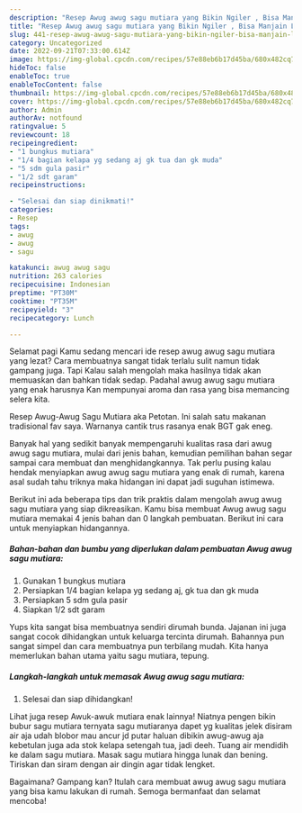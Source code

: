 ```yaml
---
description: "Resep Awug awug sagu mutiara yang Bikin Ngiler , Bisa Manjain Lidah"
title: "Resep Awug awug sagu mutiara yang Bikin Ngiler , Bisa Manjain Lidah"
slug: 441-resep-awug-awug-sagu-mutiara-yang-bikin-ngiler-bisa-manjain-lidah
category: Uncategorized
date: 2022-09-21T07:33:00.614Z
image: https://img-global.cpcdn.com/recipes/57e88eb6b17d45ba/680x482cq70/awug-awug-sagu-mutiara-foto-resep-utama.jpg
hideToc: false
enableToc: true
enableTocContent: false
thumbnail: https://img-global.cpcdn.com/recipes/57e88eb6b17d45ba/680x482cq70/awug-awug-sagu-mutiara-foto-resep-utama.jpg
cover: https://img-global.cpcdn.com/recipes/57e88eb6b17d45ba/680x482cq70/awug-awug-sagu-mutiara-foto-resep-utama.jpg
author: Admin
authorAv: notfound
ratingvalue: 5
reviewcount: 18
recipeingredient:
- "1 bungkus mutiara"
- "1/4 bagian kelapa yg sedang aj gk tua dan gk muda"
- "5 sdm gula pasir"
- "1/2 sdt garam"
recipeinstructions:

- "Selesai dan siap dinikmati!"
categories:
- Resep
tags:
- awug
- awug
- sagu

katakunci: awug awug sagu 
nutrition: 263 calories
recipecuisine: Indonesian
preptime: "PT30M"
cooktime: "PT35M"
recipeyield: "3"
recipecategory: Lunch

---
```



Selamat pagi Kamu sedang mencari ide resep awug awug sagu mutiara yang lezat? Cara membuatnya sangat tidak terlalu sulit namun tidak gampang juga. Tapi Kalau salah mengolah maka hasilnya tidak akan memuaskan dan bahkan tidak sedap. Padahal awug awug sagu mutiara yang enak harusnya Kan mempunyai aroma dan rasa yang bisa memancing selera kita.


Resep Awug-Awug Sagu Mutiara aka Petotan. Ini salah satu makanan tradisional fav saya. Warnanya cantik trus rasanya enak BGT gak eneg.

Banyak hal yang sedikit banyak mempengaruhi kualitas rasa dari awug awug sagu mutiara, mulai dari jenis bahan, kemudian pemilihan bahan segar sampai cara membuat dan menghidangkannya. Tak perlu pusing kalau hendak menyiapkan awug awug sagu mutiara yang enak di rumah, karena asal sudah tahu triknya maka hidangan ini dapat jadi suguhan istimewa.


Berikut ini ada beberapa tips dan trik praktis dalam mengolah awug awug sagu mutiara yang siap dikreasikan. Kamu bisa membuat Awug awug sagu mutiara memakai 4 jenis bahan dan 0 langkah pembuatan. Berikut ini cara untuk menyiapkan hidangannya.

<!--inarticleads1-->

##### Bahan-bahan dan bumbu yang diperlukan dalam pembuatan Awug awug sagu mutiara:

1. Gunakan 1 bungkus mutiara
1. Persiapkan 1/4 bagian kelapa yg sedang aj, gk tua dan gk muda
1. Persiapkan 5 sdm gula pasir
1. Siapkan 1/2 sdt garam


Yups kita sangat bisa membuatnya sendiri dirumah bunda. Jajanan ini juga sangat cocok dihidangkan untuk keluarga tercinta dirumah. Bahannya pun sangat simpel dan cara membuatnya pun terbilang mudah. Kita hanya memerlukan bahan utama yaitu sagu mutiara, tepung. 

<!--inarticleads2-->

##### Langkah-langkah untuk memasak Awug awug sagu mutiara:


1. Selesai dan siap dihidangkan!

Lihat juga resep Awuk-awuk mutiara enak lainnya! Niatnya pengen bikin bubur sagu mutiara ternyata sagu mutiaranya dapet yg kualitas jelek disiram air aja udah blobor mau ancur jd putar haluan dibikin awug-awug aja kebetulan juga ada stok kelapa setengah tua, jadi deeh. Tuang air mendidih ke dalam sagu mutiara. Masak sagu mutiara hingga lunak dan bening. Tiriskan dan siram dengan air dingin agar tidak lengket. 

Bagaimana? Gampang kan? Itulah cara membuat awug awug sagu mutiara yang bisa kamu lakukan di rumah. Semoga bermanfaat dan selamat mencoba!

